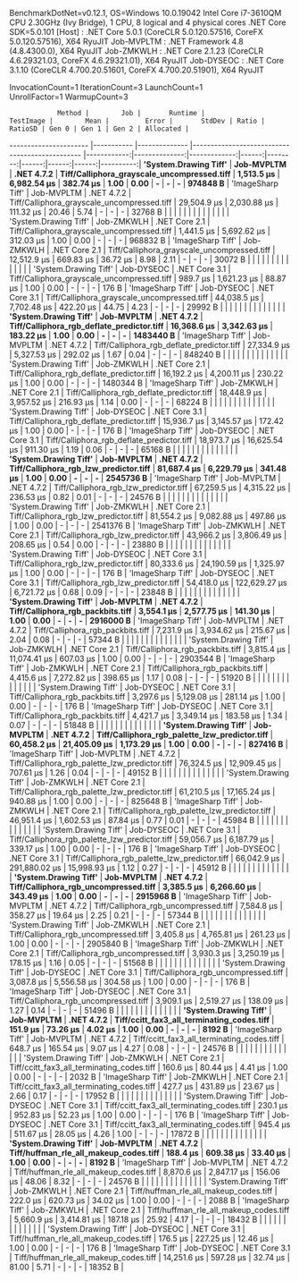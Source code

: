 
BenchmarkDotNet=v0.12.1, OS=Windows 10.0.19042
Intel Core i7-3610QM CPU 2.30GHz (Ivy Bridge), 1 CPU, 8 logical and 4 physical cores
.NET Core SDK=5.0.101
  [Host]     : .NET Core 5.0.1 (CoreCLR 5.0.120.57516, CoreFX 5.0.120.57516), X64 RyuJIT
  Job-MVPLTM : .NET Framework 4.8 (4.8.4300.0), X64 RyuJIT
  Job-ZMKWLH : .NET Core 2.1.23 (CoreCLR 4.6.29321.03, CoreFX 4.6.29321.01), X64 RyuJIT
  Job-DYSEOC : .NET Core 3.1.10 (CoreCLR 4.700.20.51601, CoreFX 4.700.20.51901), X64 RyuJIT

InvocationCount=1  IterationCount=3  LaunchCount=1  
UnrollFactor=1  WarmupCount=3  

                Method |        Job |       Runtime |                                      TestImage |        Mean |         Error |       StdDev | Ratio | RatioSD | Gen 0 | Gen 1 | Gen 2 | Allocated |
---------------------- |----------- |-------------- |----------------------------------------------- |------------:|--------------:|-------------:|------:|--------:|------:|------:|------:|----------:|
 **'System.Drawing Tiff'** | **Job-MVPLTM** |    **.NET 4.7.2** |    **Tiff/Calliphora_grayscale_uncompressed.tiff** |  **1,513.5 μs** |   **6,982.54 μs** |    **382.74 μs** |  **1.00** |    **0.00** |     **-** |     **-** |     **-** |  **974848 B** |
     'ImageSharp Tiff' | Job-MVPLTM |    .NET 4.7.2 |    Tiff/Calliphora_grayscale_uncompressed.tiff | 29,504.9 μs |   2,030.88 μs |    111.32 μs | 20.46 |    5.74 |     - |     - |     - |   32768 B |
                       |            |               |                                                |             |               |              |       |         |       |       |       |           |
 'System.Drawing Tiff' | Job-ZMKWLH | .NET Core 2.1 |    Tiff/Calliphora_grayscale_uncompressed.tiff |  1,441.5 μs |   5,692.62 μs |    312.03 μs |  1.00 |    0.00 |     - |     - |     - |  968832 B |
     'ImageSharp Tiff' | Job-ZMKWLH | .NET Core 2.1 |    Tiff/Calliphora_grayscale_uncompressed.tiff | 12,512.9 μs |     669.83 μs |     36.72 μs |  8.98 |    2.11 |     - |     - |     - |   30072 B |
                       |            |               |                                                |             |               |              |       |         |       |       |       |           |
 'System.Drawing Tiff' | Job-DYSEOC | .NET Core 3.1 |    Tiff/Calliphora_grayscale_uncompressed.tiff |    989.7 μs |   1,621.23 μs |     88.87 μs |  1.00 |    0.00 |     - |     - |     - |     176 B |
     'ImageSharp Tiff' | Job-DYSEOC | .NET Core 3.1 |    Tiff/Calliphora_grayscale_uncompressed.tiff | 44,038.5 μs |   7,702.48 μs |    422.20 μs | 44.75 |    4.23 |     - |     - |     - |   29992 B |
                       |            |               |                                                |             |               |              |       |         |       |       |       |           |
 **'System.Drawing Tiff'** | **Job-MVPLTM** |    **.NET 4.7.2** |     **Tiff/Calliphora_rgb_deflate_predictor.tiff** | **16,368.6 μs** |   **3,342.63 μs** |    **183.22 μs** |  **1.00** |    **0.00** |     **-** |     **-** |     **-** | **1483440 B** |
     'ImageSharp Tiff' | Job-MVPLTM |    .NET 4.7.2 |     Tiff/Calliphora_rgb_deflate_predictor.tiff | 27,334.9 μs |   5,327.53 μs |    292.02 μs |  1.67 |    0.04 |     - |     - |     - |  848240 B |
                       |            |               |                                                |             |               |              |       |         |       |       |       |           |
 'System.Drawing Tiff' | Job-ZMKWLH | .NET Core 2.1 |     Tiff/Calliphora_rgb_deflate_predictor.tiff | 16,192.2 μs |   4,200.11 μs |    230.22 μs |  1.00 |    0.00 |     - |     - |     - | 1480344 B |
     'ImageSharp Tiff' | Job-ZMKWLH | .NET Core 2.1 |     Tiff/Calliphora_rgb_deflate_predictor.tiff | 18,448.9 μs |   3,957.52 μs |    216.93 μs |  1.14 |    0.00 |     - |     - |     - |   68224 B |
                       |            |               |                                                |             |               |              |       |         |       |       |       |           |
 'System.Drawing Tiff' | Job-DYSEOC | .NET Core 3.1 |     Tiff/Calliphora_rgb_deflate_predictor.tiff | 15,936.7 μs |   3,145.57 μs |    172.42 μs |  1.00 |    0.00 |     - |     - |     - |     176 B |
     'ImageSharp Tiff' | Job-DYSEOC | .NET Core 3.1 |     Tiff/Calliphora_rgb_deflate_predictor.tiff | 18,973.7 μs |  16,625.54 μs |    911.30 μs |  1.19 |    0.06 |     - |     - |     - |   65168 B |
                       |            |               |                                                |             |               |              |       |         |       |       |       |           |
 **'System.Drawing Tiff'** | **Job-MVPLTM** |    **.NET 4.7.2** |         **Tiff/Calliphora_rgb_lzw_predictor.tiff** | **81,687.4 μs** |   **6,229.79 μs** |    **341.48 μs** |  **1.00** |    **0.00** |     **-** |     **-** |     **-** | **2545736 B** |
     'ImageSharp Tiff' | Job-MVPLTM |    .NET 4.7.2 |         Tiff/Calliphora_rgb_lzw_predictor.tiff | 67,259.5 μs |   4,315.22 μs |    236.53 μs |  0.82 |    0.01 |     - |     - |     - |   24576 B |
                       |            |               |                                                |             |               |              |       |         |       |       |       |           |
 'System.Drawing Tiff' | Job-ZMKWLH | .NET Core 2.1 |         Tiff/Calliphora_rgb_lzw_predictor.tiff | 81,554.2 μs |   9,082.88 μs |    497.86 μs |  1.00 |    0.00 |     - |     - |     - | 2541376 B |
     'ImageSharp Tiff' | Job-ZMKWLH | .NET Core 2.1 |         Tiff/Calliphora_rgb_lzw_predictor.tiff | 43,966.2 μs |   3,806.49 μs |    208.65 μs |  0.54 |    0.00 |     - |     - |     - |   23880 B |
                       |            |               |                                                |             |               |              |       |         |       |       |       |           |
 'System.Drawing Tiff' | Job-DYSEOC | .NET Core 3.1 |         Tiff/Calliphora_rgb_lzw_predictor.tiff | 80,333.6 μs |  24,190.59 μs |  1,325.97 μs |  1.00 |    0.00 |     - |     - |     - |     176 B |
     'ImageSharp Tiff' | Job-DYSEOC | .NET Core 3.1 |         Tiff/Calliphora_rgb_lzw_predictor.tiff | 54,418.0 μs | 122,629.27 μs |  6,721.72 μs |  0.68 |    0.09 |     - |     - |     - |   23848 B |
                       |            |               |                                                |             |               |              |       |         |       |       |       |           |
 **'System.Drawing Tiff'** | **Job-MVPLTM** |    **.NET 4.7.2** |              **Tiff/Calliphora_rgb_packbits.tiff** |  **3,554.1 μs** |   **2,577.75 μs** |    **141.30 μs** |  **1.00** |    **0.00** |     **-** |     **-** |     **-** | **2916000 B** |
     'ImageSharp Tiff' | Job-MVPLTM |    .NET 4.7.2 |              Tiff/Calliphora_rgb_packbits.tiff |  7,231.9 μs |   3,934.62 μs |    215.67 μs |  2.04 |    0.08 |     - |     - |     - |   57344 B |
                       |            |               |                                                |             |               |              |       |         |       |       |       |           |
 'System.Drawing Tiff' | Job-ZMKWLH | .NET Core 2.1 |              Tiff/Calliphora_rgb_packbits.tiff |  3,815.4 μs |  11,074.41 μs |    607.03 μs |  1.00 |    0.00 |     - |     - |     - | 2903544 B |
     'ImageSharp Tiff' | Job-ZMKWLH | .NET Core 2.1 |              Tiff/Calliphora_rgb_packbits.tiff |  4,415.6 μs |   7,272.82 μs |    398.65 μs |  1.17 |    0.08 |     - |     - |     - |   51920 B |
                       |            |               |                                                |             |               |              |       |         |       |       |       |           |
 'System.Drawing Tiff' | Job-DYSEOC | .NET Core 3.1 |              Tiff/Calliphora_rgb_packbits.tiff |  3,297.6 μs |   5,129.08 μs |    281.14 μs |  1.00 |    0.00 |     - |     - |     - |     176 B |
     'ImageSharp Tiff' | Job-DYSEOC | .NET Core 3.1 |              Tiff/Calliphora_rgb_packbits.tiff |  4,421.7 μs |   3,349.14 μs |    183.58 μs |  1.34 |    0.07 |     - |     - |     - |   51848 B |
                       |            |               |                                                |             |               |              |       |         |       |       |       |           |
 **'System.Drawing Tiff'** | **Job-MVPLTM** |    **.NET 4.7.2** | **Tiff/Calliphora_rgb_palette_lzw_predictor.tiff** | **60,458.2 μs** |  **21,405.09 μs** |  **1,173.29 μs** |  **1.00** |    **0.00** |     **-** |     **-** |     **-** |  **827416 B** |
     'ImageSharp Tiff' | Job-MVPLTM |    .NET 4.7.2 | Tiff/Calliphora_rgb_palette_lzw_predictor.tiff | 76,324.5 μs |  12,909.45 μs |    707.61 μs |  1.26 |    0.04 |     - |     - |     - |   49152 B |
                       |            |               |                                                |             |               |              |       |         |       |       |       |           |
 'System.Drawing Tiff' | Job-ZMKWLH | .NET Core 2.1 | Tiff/Calliphora_rgb_palette_lzw_predictor.tiff | 61,210.5 μs |  17,165.24 μs |    940.88 μs |  1.00 |    0.00 |     - |     - |     - |  825648 B |
     'ImageSharp Tiff' | Job-ZMKWLH | .NET Core 2.1 | Tiff/Calliphora_rgb_palette_lzw_predictor.tiff | 46,951.4 μs |   1,602.53 μs |     87.84 μs |  0.77 |    0.01 |     - |     - |     - |   45984 B |
                       |            |               |                                                |             |               |              |       |         |       |       |       |           |
 'System.Drawing Tiff' | Job-DYSEOC | .NET Core 3.1 | Tiff/Calliphora_rgb_palette_lzw_predictor.tiff | 59,056.7 μs |   6,187.79 μs |    339.17 μs |  1.00 |    0.00 |     - |     - |     - |     176 B |
     'ImageSharp Tiff' | Job-DYSEOC | .NET Core 3.1 | Tiff/Calliphora_rgb_palette_lzw_predictor.tiff | 66,042.9 μs | 291,880.02 μs | 15,998.93 μs |  1.12 |    0.27 |     - |     - |     - |   45912 B |
                       |            |               |                                                |             |               |              |       |         |       |       |       |           |
 **'System.Drawing Tiff'** | **Job-MVPLTM** |    **.NET 4.7.2** |          **Tiff/Calliphora_rgb_uncompressed.tiff** |  **3,385.5 μs** |   **6,266.60 μs** |    **343.49 μs** |  **1.00** |    **0.00** |     **-** |     **-** |     **-** | **2915968 B** |
     'ImageSharp Tiff' | Job-MVPLTM |    .NET 4.7.2 |          Tiff/Calliphora_rgb_uncompressed.tiff |  7,584.8 μs |     358.27 μs |     19.64 μs |  2.25 |    0.21 |     - |     - |     - |   57344 B |
                       |            |               |                                                |             |               |              |       |         |       |       |       |           |
 'System.Drawing Tiff' | Job-ZMKWLH | .NET Core 2.1 |          Tiff/Calliphora_rgb_uncompressed.tiff |  3,405.8 μs |   4,765.81 μs |    261.23 μs |  1.00 |    0.00 |     - |     - |     - | 2905840 B |
     'ImageSharp Tiff' | Job-ZMKWLH | .NET Core 2.1 |          Tiff/Calliphora_rgb_uncompressed.tiff |  3,930.3 μs |   3,250.19 μs |    178.15 μs |  1.16 |    0.05 |     - |     - |     - |   51568 B |
                       |            |               |                                                |             |               |              |       |         |       |       |       |           |
 'System.Drawing Tiff' | Job-DYSEOC | .NET Core 3.1 |          Tiff/Calliphora_rgb_uncompressed.tiff |  3,087.8 μs |   5,556.58 μs |    304.58 μs |  1.00 |    0.00 |     - |     - |     - |     176 B |
     'ImageSharp Tiff' | Job-DYSEOC | .NET Core 3.1 |          Tiff/Calliphora_rgb_uncompressed.tiff |  3,909.1 μs |   2,519.27 μs |    138.09 μs |  1.27 |    0.14 |     - |     - |     - |   51496 B |
                       |            |               |                                                |             |               |              |       |         |       |       |       |           |
 **'System.Drawing Tiff'** | **Job-MVPLTM** |    **.NET 4.7.2** |     **Tiff/ccitt_fax3_all_terminating_codes.tiff** |    **151.9 μs** |      **73.26 μs** |      **4.02 μs** |  **1.00** |    **0.00** |     **-** |     **-** |     **-** |    **8192 B** |
     'ImageSharp Tiff' | Job-MVPLTM |    .NET 4.7.2 |     Tiff/ccitt_fax3_all_terminating_codes.tiff |    648.7 μs |     165.54 μs |      9.07 μs |  4.27 |    0.08 |     - |     - |     - |   24576 B |
                       |            |               |                                                |             |               |              |       |         |       |       |       |           |
 'System.Drawing Tiff' | Job-ZMKWLH | .NET Core 2.1 |     Tiff/ccitt_fax3_all_terminating_codes.tiff |    160.6 μs |      80.44 μs |      4.41 μs |  1.00 |    0.00 |     - |     - |     - |    2032 B |
     'ImageSharp Tiff' | Job-ZMKWLH | .NET Core 2.1 |     Tiff/ccitt_fax3_all_terminating_codes.tiff |    427.7 μs |     431.89 μs |     23.67 μs |  2.66 |    0.17 |     - |     - |     - |   17952 B |
                       |            |               |                                                |             |               |              |       |         |       |       |       |           |
 'System.Drawing Tiff' | Job-DYSEOC | .NET Core 3.1 |     Tiff/ccitt_fax3_all_terminating_codes.tiff |    230.1 μs |     952.83 μs |     52.23 μs |  1.00 |    0.00 |     - |     - |     - |     176 B |
     'ImageSharp Tiff' | Job-DYSEOC | .NET Core 3.1 |     Tiff/ccitt_fax3_all_terminating_codes.tiff |    945.4 μs |     511.67 μs |     28.05 μs |  4.26 |    1.00 |     - |     - |     - |   17872 B |
                       |            |               |                                                |             |               |              |       |         |       |       |       |           |
 **'System.Drawing Tiff'** | **Job-MVPLTM** |    **.NET 4.7.2** |         **Tiff/huffman_rle_all_makeup_codes.tiff** |    **188.4 μs** |     **609.38 μs** |     **33.40 μs** |  **1.00** |    **0.00** |     **-** |     **-** |     **-** |    **8192 B** |
     'ImageSharp Tiff' | Job-MVPLTM |    .NET 4.7.2 |         Tiff/huffman_rle_all_makeup_codes.tiff |  8,870.6 μs |   2,847.17 μs |    156.06 μs | 48.06 |    8.32 |     - |     - |     - |   24576 B |
                       |            |               |                                                |             |               |              |       |         |       |       |       |           |
 'System.Drawing Tiff' | Job-ZMKWLH | .NET Core 2.1 |         Tiff/huffman_rle_all_makeup_codes.tiff |    222.0 μs |     620.73 μs |     34.02 μs |  1.00 |    0.00 |     - |     - |     - |    2088 B |
     'ImageSharp Tiff' | Job-ZMKWLH | .NET Core 2.1 |         Tiff/huffman_rle_all_makeup_codes.tiff |  5,660.9 μs |   3,414.81 μs |    187.18 μs | 25.92 |    4.17 |     - |     - |     - |   18432 B |
                       |            |               |                                                |             |               |              |       |         |       |       |       |           |
 'System.Drawing Tiff' | Job-DYSEOC | .NET Core 3.1 |         Tiff/huffman_rle_all_makeup_codes.tiff |    176.5 μs |     227.25 μs |     12.46 μs |  1.00 |    0.00 |     - |     - |     - |     176 B |
     'ImageSharp Tiff' | Job-DYSEOC | .NET Core 3.1 |         Tiff/huffman_rle_all_makeup_codes.tiff | 14,251.6 μs |     597.28 μs |     32.74 μs | 81.00 |    5.71 |     - |     - |     - |   18352 B |

